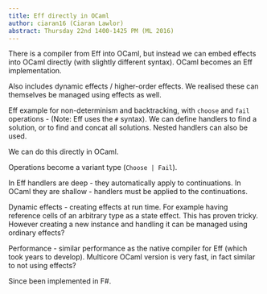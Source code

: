 ```yaml
---
title: Eff directly in OCaml
author: ciaran16 (Ciaran Lawlor)
abstract: Thursday 22nd 1400-1425 PM (ML 2016)
---
```


There is a compiler from Eff into OCaml, but instead we can embed effects into OCaml directly (with slightly different syntax). OCaml becomes an Eff implementation.

Also includes dynamic effects / higher-order effects. We realised these can themselves be managed using effects as well.

Eff example for non-determinism and backtracking, with `choose` and `fail` operations - (Note: Eff uses the `#` syntax). We can define handlers to find a solution, or to find and concat all solutions. Nested handlers can also be used.

We can do this directly in OCaml.

Operations become a variant type (`Choose | Fail`).

In Eff handlers are deep - they automatically apply to continuations. In OCaml they are shallow - handlers must be applied to the continuations.

Dynamic effects - creating effects at run time. For example having reference cells of an arbitrary type as a state effect. This has proven tricky. However creating a new instance and handling it can be managed using ordinary effects?

Performance - similar performance as the native compiler for Eff (which took years to develop). Multicore OCaml version is very fast, in fact similar to not using effects?

Since been implemented in F#.
